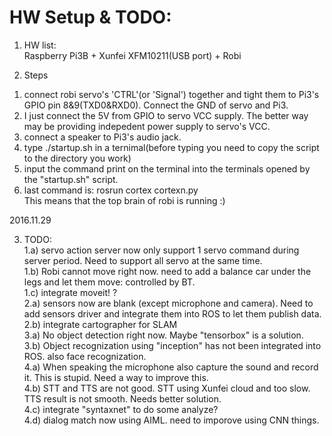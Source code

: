 # HW Setup & TODO:  <br/>

1. HW list:   <br/>
Raspberry Pi3B + Xunfei XFM10211(USB port) + Robi   <br/>

2. Steps <br/>
1) connect robi servo's 'CTRL'(or 'Signal') together and tight them to Pi3's GPIO pin 8&9(TXD0&RXD0). Connect the GND of servo and Pi3.<br/>
2) I just connect the 5V from GPIO to servo VCC supply. The better way may be providing indepedent power supply to servo's VCC. <br/>
3) connect a speaker to Pi3's audio jack. <br/>
4) type ./startup.sh in a ternimal(before typing you need to copy the script to the directory you work) <br/>
5) input the command print on the terminal into the terminals opened by the "startup.sh" script. <br/>
6) last command is: rosrun cortex cortexn.py  
   This means that the top brain of robi is running :)  


2016.11.29 <br/>

3. TODO:  <br/>
1.a) servo action server now only support 1 servo command during server period. Need to support all servo at the same time. <br/>
1.b) Robi cannot move right now. need to add a balance car under the legs and let them move: controlled by BT.  <br/>
1.c) integrate moveit! ? <br/>
2.a) sensors now are blank (except microphone and camera). Need to add sensors driver and integrate them into ROS to let them publish data. <br/>
2.b) integrate cartographer for SLAM <br/>
3.a) No object detection right now. Maybe "tensorbox" is a solution.  <br/>
3.b) Object recognization using "inception" has not been integrated into ROS. also face recognization. <br/>
4.a) When speaking the microphone also capture the sound and record it. This is stupid. Need a way to improve this.  <br/>
4.b) STT and TTS are not good. STT using Xunfei cloud and too slow. TTS result is not smooth. Needs better solution.  <br/>
4.c) integrate "syntaxnet" to do some analyze?   <br/>
4.d) dialog match now using AIML. need to imporove using CNN things.  <br/>


